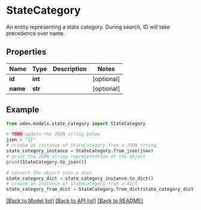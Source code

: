 # StateCategory

An entity representing a state category. During search, ID will take precedence over name.

## Properties

Name | Type | Description | Notes
------------ | ------------- | ------------- | -------------
**id** | **int** |  | [optional] 
**name** | **str** |  | [optional] 

## Example

```python
from oden.models.state_category import StateCategory

# TODO update the JSON string below
json = "{}"
# create an instance of StateCategory from a JSON string
state_category_instance = StateCategory.from_json(json)
# print the JSON string representation of the object
print(StateCategory.to_json())

# convert the object into a dict
state_category_dict = state_category_instance.to_dict()
# create an instance of StateCategory from a dict
state_category_from_dict = StateCategory.from_dict(state_category_dict)
```
[[Back to Model list]](../README.md#documentation-for-models) [[Back to API list]](../README.md#documentation-for-api-endpoints) [[Back to README]](../README.md)


